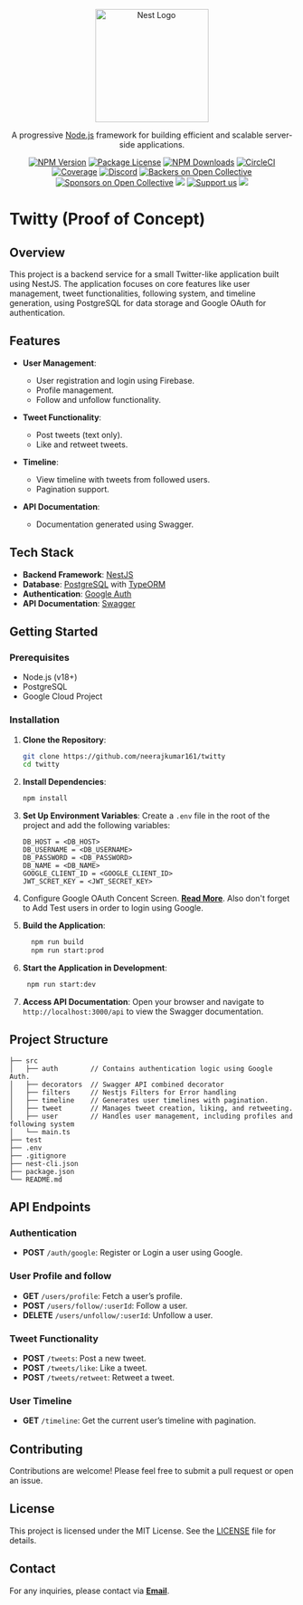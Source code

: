 <p align="center">
  <a href="http://nestjs.com/" target="blank"><img src="https://nestjs.com/img/logo-small.svg" width="200" alt="Nest Logo" /></a>
</p>

[circleci-image]: https://img.shields.io/circleci/build/github/nestjs/nest/master?token=abc123def456
[circleci-url]: https://circleci.com/gh/nestjs/nest

  <p align="center">A progressive <a href="http://nodejs.org" target="_blank">Node.js</a> framework for building efficient and scalable server-side applications.</p>
    <p align="center">
<a href="https://www.npmjs.com/~nestjscore" target="_blank"><img src="https://img.shields.io/npm/v/@nestjs/core.svg" alt="NPM Version" /></a>
<a href="https://www.npmjs.com/~nestjscore" target="_blank"><img src="https://img.shields.io/npm/l/@nestjs/core.svg" alt="Package License" /></a>
<a href="https://www.npmjs.com/~nestjscore" target="_blank"><img src="https://img.shields.io/npm/dm/@nestjs/common.svg" alt="NPM Downloads" /></a>
<a href="https://circleci.com/gh/nestjs/nest" target="_blank"><img src="https://img.shields.io/circleci/build/github/nestjs/nest/master" alt="CircleCI" /></a>
<a href="https://coveralls.io/github/nestjs/nest?branch=master" target="_blank"><img src="https://coveralls.io/repos/github/nestjs/nest/badge.svg?branch=master#9" alt="Coverage" /></a>
<a href="https://discord.gg/G7Qnnhy" target="_blank"><img src="https://img.shields.io/badge/discord-online-brightgreen.svg" alt="Discord"/></a>
<a href="https://opencollective.com/nest#backer" target="_blank"><img src="https://opencollective.com/nest/backers/badge.svg" alt="Backers on Open Collective" /></a>
<a href="https://opencollective.com/nest#sponsor" target="_blank"><img src="https://opencollective.com/nest/sponsors/badge.svg" alt="Sponsors on Open Collective" /></a>
  <a href="https://paypal.me/kamilmysliwiec" target="_blank"><img src="https://img.shields.io/badge/Donate-PayPal-ff3f59.svg"/></a>
    <a href="https://opencollective.com/nest#sponsor"  target="_blank"><img src="https://img.shields.io/badge/Support%20us-Open%20Collective-41B883.svg" alt="Support us"></a>
  <a href="https://twitter.com/nestframework" target="_blank"><img src="https://img.shields.io/twitter/follow/nestframework.svg?style=social&label=Follow"></a>
</p>
  <!--[![Backers on Open Collective](https://opencollective.com/nest/backers/badge.svg)](https://opencollective.com/nest#backer)
  [![Sponsors on Open Collective](https://opencollective.com/nest/sponsors/badge.svg)](https://opencollective.com/nest#sponsor)-->

# Twitty (Proof of Concept)

## Overview

This project is a backend service for a small Twitter-like application built using NestJS. The application focuses on core features like user management, tweet functionalities, following system, and timeline generation, using PostgreSQL for data storage and Google OAuth for authentication.

## Features
- **User Management**: 
  - User registration and login using Firebase.
  - Profile management.
  - Follow and unfollow functionality.
  
- **Tweet Functionality**: 
  - Post tweets (text only).
  - Like and retweet tweets.

- **Timeline**: 
  - View timeline with tweets from followed users.
  - Pagination support.

- **API Documentation**: 
  - Documentation generated using Swagger.

## Tech Stack

- **Backend Framework**: [NestJS](https://nestjs.com/)
- **Database**: [PostgreSQL](https://www.postgresql.org/) with [TypeORM](https://typeorm.io/)
- **Authentication**: [Google Auth](https://cloud.google.com/nodejs/docs/reference/google-auth-library/latest)
- **API Documentation**: [Swagger](https://swagger.io/)

## Getting Started

### Prerequisites

- Node.js (v18+)
- PostgreSQL
- Google Cloud Project

### Installation

1. **Clone the Repository**:
   ```bash
   git clone https://github.com/neerajkumar161/twitty
   cd twitty
   ```

2. **Install Dependencies**:
   ```bash
   npm install
   ```

3. **Set Up Environment Variables**:
   Create a `.env` file in the root of the project and add the following variables:

   ```env
   DB_HOST = <DB_HOST>
   DB_USERNAME = <DB_USERNAME>
   DB_PASSWORD = <DB_PASSWORD>
   DB_NAME = <DB_NAME>
   GOOGLE_CLIENT_ID = <GOOGLE_CLIENT_ID>
   JWT_SCRET_KEY = <JWT_SECRET_KEY>
   ```

4. Configure Google OAuth Concent Screen. [**Read More**](https://developers.google.com/workspace/guides/configure-oauth-consent). Also don't forget to Add Test users in order to login using Google.

5. **Build the Application**:
    ```bash
      npm run build
      npm run start:prod
    ```

6. **Start the Application in Development**:
   ```bash
    npm run start:dev
   ```

7. **Access API Documentation**:
   Open your browser and navigate to `http://localhost:3000/api` to view the Swagger documentation.

## Project Structure

```plaintext
├── src
│   ├── auth        // Contains authentication logic using Google Auth.
│   ├── decorators  // Swagger API combined decorator
│   ├── filters     // Nestjs Filters for Error handling
│   ├── timeline    // Generates user timelines with pagination.
│   ├── tweet       // Manages tweet creation, liking, and retweeting.
│   ├── user        // Handles user management, including profiles and following system
│   └── main.ts
├── test
├── .env
├── .gitignore
├── nest-cli.json
├── package.json
└── README.md
```

## API Endpoints

### Authentication

- **POST** `/auth/google`: Register or Login a user using Google.

### User Profile and follow

- **GET** `/users/profile`: Fetch a user’s profile.
- **POST** `/users/follow/:userId`: Follow a user.
- **DELETE** `/users/unfollow/:userId`: Unfollow a user.

### Tweet Functionality

- **POST** `/tweets`: Post a new tweet.
- **POST** `/tweets/like`: Like a tweet.
- **POST** `/tweets/retweet`: Retweet a tweet.

### User Timeline

- **GET** `/timeline`: Get the current user’s timeline with pagination.

## Contributing

Contributions are welcome! Please feel free to submit a pull request or open an issue.

## License

This project is licensed under the MIT License. See the [LICENSE](LICENSE) file for details.

## Contact

For any inquiries, please contact via [**Email**](mailto:ennkay161@gmail.com).